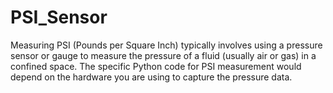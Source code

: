 # PSI_Sensor
 Measuring PSI (Pounds per Square Inch) typically involves using a pressure sensor or gauge to measure the pressure of a fluid (usually air or gas) in a confined space. The specific Python code for PSI measurement would depend on the hardware you are using to capture the pressure data.
